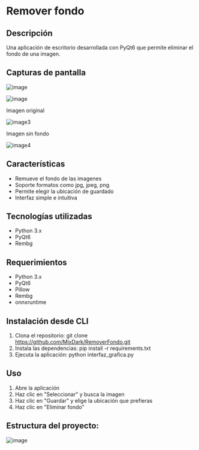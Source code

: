 # Remover fondo

## Descripción
Una aplicación de escritorio desarrollada con PyQt6 que permite eliminar el fondo de una imagen.

## Capturas de pantalla
![image](https://github.com/user-attachments/assets/36063269-ebf0-4221-beb1-fe5b37f452ca)

![image](https://github.com/user-attachments/assets/3e3f5102-ff12-4fa7-ae6e-fdfe75f0127c)

Imagen original

![image3](https://github.com/MixDark/RemoverFondo/assets/151795541/58af7590-ba82-444f-a54e-258e7602cafa)

Imagen sin fondo

![image4](https://github.com/MixDark/RemoverFondo/assets/151795541/53e2aa08-8aa9-469c-8a4a-2a2e34e9a228)

## Características
- Remueve el fondo de las imagenes
- Soporte formatos como jpg, jpeg, png
- Permite elegir la ubicación de guardado
- Interfaz simple e intuitiva

## Tecnologías utilizadas
- Python 3.x
- PyQt6
- Rembg

## Requerimientos
- Python 3.x
- PyQt6
- Pillow
- Rembg
- onnxruntime

## Instalación desde CLI
1. Clona el repositorio: 
git clone https://github.com/MixDark/RemoverFondo.git
2. Instala las dependencias:
pip install -r requirements.txt
3. Ejecuta la aplicación:
python interfaz_grafica.py

## Uso
1. Abre la aplicación
2. Haz clic en "Seleccionar" y busca la imagen
3. Haz clic en "Guardar" y elige la ubicación que prefieras
4. Haz clic en "Eliminar fondo"

## Estructura del proyecto:

![image](https://github.com/user-attachments/assets/147ef033-c2e5-4819-8c47-608a9f9182e3)

